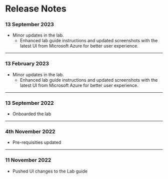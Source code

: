 # Release Notes

### 13 September 2023

 - Minor updates in the lab.   
   - Enhanced lab guide instructions and updated screenshots with the latest UI from Microsoft Azure for better user experience.
----------------
### 13 February 2023

 - Minor updates in the lab.   
   - Enhanced lab guide instructions and updated screenshots with the latest UI from Microsoft Azure for better user experience.
----------------

### 13 September 2022

- Onboarded the lab 

-------------------

### 4th November 2022

- Pre-requisities updated

-------------------

### 11 November 2022

- Pushed UI changes to the Lab guide
